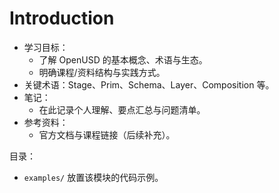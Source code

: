 # Introduction

- 学习目标：
  - 了解 OpenUSD 的基本概念、术语与生态。
  - 明确课程/资料结构与实践方式。
- 关键术语：Stage、Prim、Schema、Layer、Composition 等。
- 笔记：
  - 在此记录个人理解、要点汇总与问题清单。
- 参考资料：
  - 官方文档与课程链接（后续补充）。

目录：
- `examples/` 放置该模块的代码示例。
